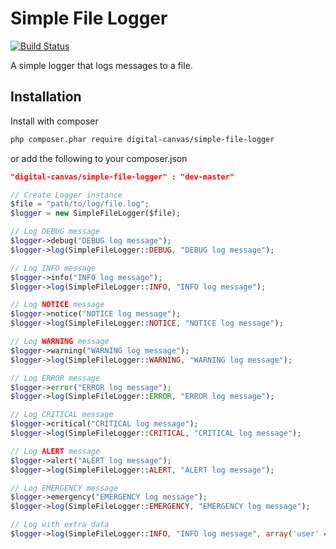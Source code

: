 Simple File Logger
==================

[![Build Status](https://travis-ci.org/digital-canvas/simple-file-logger.svg?branch=master)](https://travis-ci.org/digital-canvas/simple-file-logger)


A simple logger that logs messages to a file.

## Installation

Install with composer

```bash
php composer.phar require digital-canvas/simple-file-logger
```

or add the following to your composer.json

```json
"digital-canvas/simple-file-logger" : "dev-master"
```

```php
// Create Logger instance
$file = "path/to/log/file.log";
$logger = new SimpleFileLogger($file);

// Log DEBUG message
$logger->debug("DEBUG log message");
$logger->log(SimpleFileLogger::DEBUG, "DEBUG log message");

// Log INFO message
$logger->info("INFO log message");
$logger->log(SimpleFileLogger::INFO, "INFO log message");

// Log NOTICE message
$logger->notice("NOTICE log message");
$logger->log(SimpleFileLogger::NOTICE, "NOTICE log message");

// Log WARNING message
$logger->warning("WARNING log message");
$logger->log(SimpleFileLogger::WARNING, "WARNING log message");

// Log ERROR message
$logger->error("ERROR log message");
$logger->log(SimpleFileLogger::ERROR, "ERROR log message");

// Log CRITICAL message
$logger->critical("CRITICAL log message");
$logger->log(SimpleFileLogger::CRITICAL, "CRITICAL log message");

// Log ALERT message
$logger->alert("ALERT log message");
$logger->log(SimpleFileLogger::ALERT, "ALERT log message");

// Log EMERGENCY message
$logger->emergency("EMERGENCY log message");
$logger->log(SimpleFileLogger::EMERGENCY, "EMERGENCY log message");

// Log with extra data
$logger->log(SimpleFileLogger::INFO, "INFO log message", array('user' => "Bob", "exception" => new Exception()));

